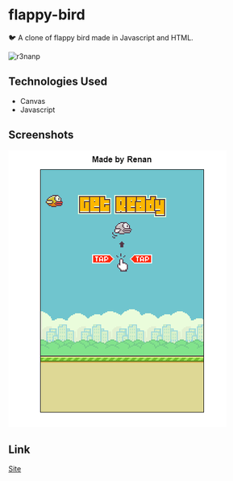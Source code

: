 # flappy-bird
 🐦 A clone of flappy bird made in Javascript and HTML. <br />

 ![r3nanp](https://img.shields.io/badge/r3nanp-flappy--bird-blue)

## Technologies Used
* Canvas
* Javascript

## Screenshots
<img src="./.github/screenshot.png" />

## Link
[Site](https://r3nanp-flappy-bird-clone.netlify.app/src)
